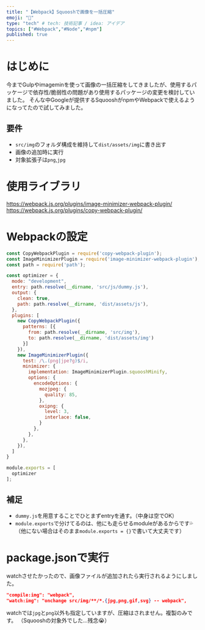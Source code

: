 ```yaml
---
title: "【Webpack】Squooshで画像を一括圧縮"
emoji: "🤳"
type: "tech" # tech: 技術記事 / idea: アイデア
topics: ["#Webpack","#Node","#npm"]
published: true
---
```


# はじめに
今までGulpやimageminを使って画像の一括圧縮をしてきましたが、使用するパッケージで依存性/脆弱性の問題があり使用するパッケージの変更を検討していました。
そんな中Googleが提供するSquooshがnpmやWebpackで使えるようになってたので試してみました。

## 要件
- `src/img`のフォルダ構成を維持して`dist/assets/img`に書き出す
- 画像の追加時に実行
- 対象拡張子は`png`,`jpg`

# 使用ライブラリ
https://webpack.js.org/plugins/image-minimizer-webpack-plugin/
https://webpack.js.org/plugins/copy-webpack-plugin/

# Webpackの設定
```js:webpack.config.js
const CopyWebpackPlugin = require('copy-webpack-plugin');
const ImageMinimizerPlugin = require('image-minimizer-webpack-plugin');
const path = require('path');

const optimizer = {
  mode: "development",
  entry: path.resolve(__dirname, 'src/js/dummy.js'),
  output: {
    clean: true,
    path: path.resolve(__dirname, 'dist/assets/js'),
  },
  plugins: [
    new CopyWebpackPlugin({
      patterns: [{
        from: path.resolve(__dirname, 'src/img'),
        to: path.resolve(__dirname, 'dist/assets/img')
      }]
    }),
    new ImageMinimizerPlugin({
      test: /\.(png|jpe?g)$/i,
      minimizer: {
        implementation: ImageMinimizerPlugin.squooshMinify,
        options: {
          encodeOptions: {
            mozjpeg: {
              quality: 85,
            },
            oxipng: {
              level: 3,
              interlace: false,
            }
          },
        },
      },
    }),
  ]
}

module.exports = [
  optimizer
];

```

## 補足
- `dummy.js`を用意することでひとまずentryを通す。（中身は空でOK）
- `module.exports`で分けてるのは、他にも走らせるmoduleがあるからです💦（他にない場合はそのまま`module.exports = {}`で書いて大丈夫です）

# package.jsonで実行

watchさせたかったので、画像ファイルが追加されたら実行されるようにしました。

```json:package.json
"compile:img": "webpack",
"watch:img": "onchange src/img/**/*.{jpg,png,gif,svg} -- webpack",
```

watchでは`jpg`と`png`以外も指定していますが、圧縮はされません。複製のみです。
（Squooshの対象外でした...残念😭）
